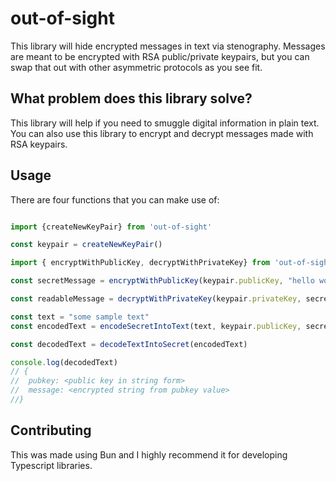 # out-of-sight

This library will hide encrypted messages in text via stenography. Messages are meant to be encrypted with RSA public/private keypairs,
but you can swap that out with other asymmetric protocols as you see
fit. 

## What problem does this library solve?

This library will help if you need to smuggle digital information in plain text. You can also use this library to encrypt and decrypt messages made with RSA keypairs. 

## Usage

There are four functions that you can make use of:

```typescript

import {createNewKeyPair} from 'out-of-sight'

const keypair = createNewKeyPair()

import { encryptWithPublicKey, decryptWithPrivateKey} from 'out-of-sight'

const secretMessage = encryptWithPublicKey(keypair.publicKey, "hello world")

const readableMessage = decryptWithPrivateKey(keypair.privateKey, secretMessage)

const text = "some sample text"
const encodedText = encodeSecretIntoText(text, keypair.publicKey, secretMessage)

const decodedText = decodeTextIntoSecret(encodedText)

console.log(decodedText)
// {
//  pubkey: <public key in string form>
//  message: <encrypted string from pubkey value>
//}

```

## Contributing

This was made using Bun and I highly recommend it for developing Typescript libraries. 
